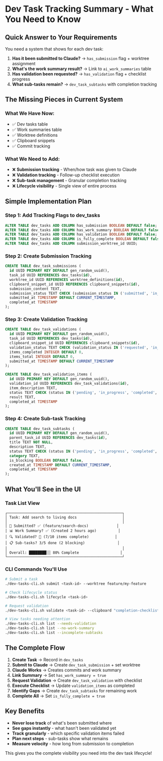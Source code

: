 # Dev Task Tracking Summary - What You Need to Know

## Quick Answer to Your Requirements

You need a system that shows for each dev task:

1. **Has it been submitted to Claude?** → `has_submission` flag + worktree assignment
2. **What's the work summary result?** → Link to `ai_work_summaries` table
3. **Has validation been requested?** → `has_validation` flag + checklist progress
4. **What sub-tasks remain?** → `dev_task_subtasks` with completion tracking

## The Missing Pieces in Current System

### What We Have Now:
- ✅ Dev tasks table
- ✅ Work summaries table
- ✅ Worktree definitions
- ✅ Clipboard snippets
- ✅ Commit tracking

### What We Need to Add:
- ❌ **Submission tracking** - When/how task was given to Claude
- ❌ **Validation tracking** - Follow-up checklist execution
- ❌ **Sub-task management** - Granular completion tracking
- ❌ **Lifecycle visibility** - Single view of entire process

## Simple Implementation Plan

### Step 1: Add Tracking Flags to dev_tasks
```sql
ALTER TABLE dev_tasks ADD COLUMN has_submission BOOLEAN DEFAULT false;
ALTER TABLE dev_tasks ADD COLUMN has_work_summary BOOLEAN DEFAULT false;
ALTER TABLE dev_tasks ADD COLUMN has_validation BOOLEAN DEFAULT false;
ALTER TABLE dev_tasks ADD COLUMN is_fully_complete BOOLEAN DEFAULT false;
ALTER TABLE dev_tasks ADD COLUMN submission_worktree_id UUID;
```

### Step 2: Create Submission Tracking
```sql
CREATE TABLE dev_task_submissions (
  id UUID PRIMARY KEY DEFAULT gen_random_uuid(),
  task_id UUID REFERENCES dev_tasks(id),
  worktree_id UUID REFERENCES worktree_definitions(id),
  clipboard_snippet_id UUID REFERENCES clipboard_snippets(id),
  submission_content TEXT,
  submission_status TEXT CHECK (submission_status IN ('submitted', 'in_progress', 'completed')),
  submitted_at TIMESTAMP DEFAULT CURRENT_TIMESTAMP,
  completed_at TIMESTAMP
);
```

### Step 3: Create Validation Tracking
```sql
CREATE TABLE dev_task_validations (
  id UUID PRIMARY KEY DEFAULT gen_random_uuid(),
  task_id UUID REFERENCES dev_tasks(id),
  clipboard_snippet_id UUID REFERENCES clipboard_snippets(id),
  validation_status TEXT CHECK (validation_status IN ('requested', 'in_progress', 'completed')),
  items_completed INTEGER DEFAULT 0,
  items_total INTEGER DEFAULT 0,
  submitted_at TIMESTAMP DEFAULT CURRENT_TIMESTAMP
);

CREATE TABLE dev_task_validation_items (
  id UUID PRIMARY KEY DEFAULT gen_random_uuid(),
  validation_id UUID REFERENCES dev_task_validations(id),
  item_description TEXT,
  status TEXT CHECK (status IN ('pending', 'in_progress', 'completed', 'failed')),
  result TEXT,
  completed_at TIMESTAMP
);
```

### Step 4: Create Sub-task Tracking
```sql
CREATE TABLE dev_task_subtasks (
  id UUID PRIMARY KEY DEFAULT gen_random_uuid(),
  parent_task_id UUID REFERENCES dev_tasks(id),
  title TEXT NOT NULL,
  description TEXT,
  status TEXT CHECK (status IN ('pending', 'in_progress', 'completed', 'blocked')),
  category TEXT,
  is_blocking BOOLEAN DEFAULT false,
  created_at TIMESTAMP DEFAULT CURRENT_TIMESTAMP,
  completed_at TIMESTAMP
);
```

## What You'll See in the UI

### Task List View
```
┌─────────────────────────────────────────────────────┐
│ Task: Add search to living docs                     │
│                                                     │
│ 📝 Submitted? ✅ (feature/search-docs)             │
│ 📊 Work Summary? ✅ (Created 2 hours ago)          │
│ 🔍 Validated? 🔄 (7/10 items complete)            │
│ 📋 Sub-tasks? 3/5 done (2 blocking)               │
│                                                     │
│ Overall: ████████░░ 80% Complete                   │
└─────────────────────────────────────────────────────┘
```

### CLI Commands You'll Use
```bash
# Submit a task
./dev-tasks-cli.sh submit <task-id> --worktree feature/my-feature

# Check lifecycle status
./dev-tasks-cli.sh lifecycle <task-id>

# Request validation
./dev-tasks-cli.sh validate <task-id> --clipboard "completion-checklist"

# View tasks needing attention
./dev-tasks-cli.sh list --needs-validation
./dev-tasks-cli.sh list --no-work-summary
./dev-tasks-cli.sh list --incomplete-subtasks
```

## The Complete Flow

1. **Create Task** → Record in `dev_tasks`
2. **Submit to Claude** → Create `dev_task_submission` + set worktree
3. **Claude Works** → Creates commits and work summary
4. **Link Summary** → Set `has_work_summary = true`
5. **Request Validation** → Create `dev_task_validation` with checklist
6. **Execute Checklist** → Update `validation_items` as completed
7. **Identify Gaps** → Create `dev_task_subtasks` for remaining work
8. **Complete All** → Set `is_fully_complete = true`

## Key Benefits

- **Never lose track** of what's been submitted where
- **See gaps instantly** - what hasn't been validated yet
- **Track granularly** - which specific validation items failed
- **Plan next steps** - sub-tasks show what remains
- **Measure velocity** - how long from submission to completion

This gives you the complete visibility you need into the dev task lifecycle!